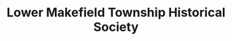 ---
layout: repo
title: "Lower Makefield Township Historical Society"
id: 15604
permalink: repos/15604/
---